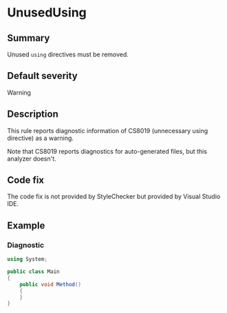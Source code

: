 # UnusedUsing

## Summary

Unused `using` directives must be removed.

## Default severity

Warning

## Description

This rule reports diagnostic information of CS8019 (unnecessary using
directive) as a warning.

Note that CS8019 reports diagnostics for auto-generated files,
but this analyzer doesn't.

## Code fix

The code fix is not provided by StyleChecker but provided by Visual Studio IDE.

## Example

### Diagnostic

```csharp
using System;

public class Main
{
    public void Method()
    {
    }
}
```

